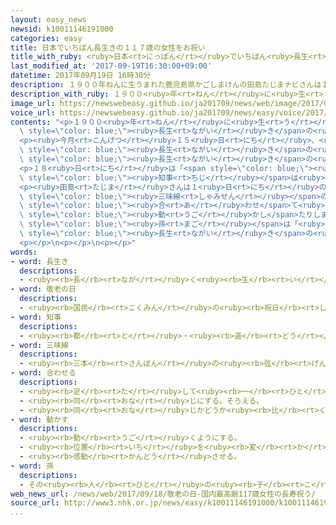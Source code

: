 ```yaml
---
layout: easy_news
newsid: k10011146191000
categories: easy
title: 日本でいちばん長生きの１１７歳の女性をお祝い
title_with_ruby: <ruby>日本<rt>にっぽん</rt></ruby>でいちばん<ruby>長生<rt>ながい</rt></ruby>きの１１７<ruby>歳<rt>さい</rt></ruby>の<ruby>女性<rt>じょせい</rt></ruby>をお<ruby>祝<rt>いわ</rt></ruby>い
last_modified_at: '2017-09-19T16:30:00+09:00'
datetime: 2017年09月19日 16時30分
description: １９００年ねんに生うまれた鹿児島県かごしまけんの田島たじまナビさんは１１７歳さいで、日本にっぽんでいちばん長生ながいきの人ひとです。
description_with_ruby: １９００<ruby>年<rt>ねん</rt></ruby>に<ruby>生<rt>う</rt></ruby>まれた<ruby>鹿児島県<rt>かごしまけん</rt></ruby>の<ruby>田島<rt>たじま</rt></ruby>ナビさんは１１７<ruby>歳<rt>さい</rt></ruby>で、<ruby>日本<rt>にっぽん</rt></ruby>でいちばん<ruby>長生<rt>ながい</rt></ruby>きの<ruby>人<rt>ひと</rt></ruby>です。
image_url: https://newswebeasy.github.io/ja201709/news/web/image/2017/09/19/k10011146191000.jpg
voice_url: https://newswebeasy.github.io/ja201709/news/easy/voice/2017/09/19/k10011146191000.mp3
contents: "<p>１９００<ruby>年<rt>ねん</rt></ruby>に<ruby>生<rt>う</rt></ruby>まれた<ruby>鹿児島県<rt>かごしまけん</rt></ruby>の<ruby>田島<rt>たじま</rt></ruby>ナビさんは１１７<ruby>歳<rt>さい</rt></ruby>で、<ruby>日本<rt>にっぽん</rt></ruby>でいちばん<span\
  \ style=\"color: blue;\"><ruby>長生<rt>ながい</rt></ruby>き</span>の<ruby>人<rt>ひと</rt></ruby>です。</p>\n\
  <p><ruby>今月<rt>こんげつ</rt></ruby>１５<ruby>日<rt>にち</rt></ruby>、<ruby>世界<rt>せかい</rt></ruby>でいちばん<span\
  \ style=\"color: blue;\"><ruby>長生<rt>ながい</rt></ruby>き</span>の<ruby>人<rt>ひと</rt></ruby>だったジャマイカの<ruby>女性<rt>じょせい</rt></ruby>が<ruby>亡<rt>な</rt></ruby>くなりました。このため、<ruby>田島<rt>たじま</rt></ruby>さんが<ruby>世界<rt>せかい</rt></ruby>でいちばん<span\
  \ style=\"color: blue;\"><ruby>長生<rt>ながい</rt></ruby>き</span>の<ruby>人<rt>ひと</rt></ruby>になりそうです。</p>\n\
  <p>１８<ruby>日<rt>にち</rt></ruby>は「<span style=\"color: blue;\"><ruby>敬老<rt>けいろう</rt></ruby>の<ruby>日<rt>ひ</rt></ruby></span>」でした。<ruby>鹿児島県<rt>かごしまけん</rt></ruby>の<span\
  \ style=\"color: blue;\"><ruby>知事<rt>ちじ</rt></ruby></span>は<ruby>田島<rt>たじま</rt></ruby>さんに<ruby>会<rt>あ</rt></ruby>いに<ruby>行<rt>い</rt></ruby>って、「おめでとうございます」と<ruby>言<rt>い</rt></ruby>いました。<ruby>近所<rt>きんじょ</rt></ruby>の<ruby>人<rt>ひと</rt></ruby>たちも<ruby>田島<rt>たじま</rt></ruby>さんのために<ruby>歌<rt>うた</rt></ruby>を<ruby>歌<rt>うた</rt></ruby>って、お<ruby>祝<rt>いわ</rt></ruby>いしました。</p>\n\
  <p><ruby>田島<rt>たじま</rt></ruby>さんは１<ruby>日<rt>にち</rt></ruby>のうち、ほとんど<ruby>寝<rt>ね</rt></ruby>ていますが、<ruby>耳<rt>みみ</rt></ruby>の<ruby>近<rt>ちか</rt></ruby>くで<ruby>呼<rt>よ</rt></ruby>ぶと<ruby>返事<rt>へんじ</rt></ruby>をしたり、<span\
  \ style=\"color: blue;\"><ruby>三味線<rt>しゃみせん</rt></ruby></span>の<ruby>音<rt>おと</rt></ruby>に<span\
  \ style=\"color: blue;\"><ruby>合<rt>あ</rt></ruby>わせ</span>て<ruby>踊<rt>おど</rt></ruby>るように<ruby>手<rt>て</rt></ruby>を<span\
  \ style=\"color: blue;\"><ruby>動<rt>うご</rt></ruby>かし</span>たりします。</p>\n<p>６４<ruby>歳<rt>さい</rt></ruby>の<span\
  \ style=\"color: blue;\"><ruby>孫<rt>まご</rt></ruby></span>は「<ruby>世界<rt>せかい</rt></ruby>でいちばん<span\
  \ style=\"color: blue;\"><ruby>長生<rt>ながい</rt></ruby>き</span>の<ruby>人<rt>ひと</rt></ruby>になると<ruby>思<rt>おも</rt></ruby>っていなかったので、<ruby>夢<rt>ゆめ</rt></ruby>のようです」と<ruby>話<rt>はな</rt></ruby>しました。</p>\n\
  <p></p>\n<p></p>\n<p></p>"
words:
- word: 長生き
  descriptions:
  - <ruby><rb>長</rb><rt>なが</rt></ruby>く<ruby><rb>生</rb><rt>い</rt></ruby>きること。<ruby><rb>長命</rb><rt>ちょうめい</rt></ruby>。
- word: 敬老の日
  descriptions:
  - <ruby><rb>国民</rb><rt>こくみん</rt></ruby>の<ruby><rb>祝日</rb><rt>しゅくじつ</rt></ruby>の<ruby><rb>一</rb><rt>ひと</rt></ruby>つ。お<ruby><rb>年寄</rb><rt>としよ</rt></ruby>りを<ruby><rb>敬</rb><rt>うやま</rt></ruby>い、<ruby><rb>長生</rb><rt>ながい</rt></ruby>きを<ruby><rb>祝</rb><rt>いわ</rt></ruby>う<ruby><rb>日</rb><rt>ひ</rt></ruby>。<ruby><rb>九月</rb><rt>くがつ</rt></ruby>の<ruby><rb>第三</rb><rt>だいさん</rt></ruby><ruby><rb>月曜日</rb><rt>げつようび</rt></ruby>。
- word: 知事
  descriptions:
  - <ruby><rb>都</rb><rt>と</rt></ruby>・<ruby><rb>道</rb><rt>どう</rt></ruby>・<ruby><rb>府</rb><rt>ふ</rt></ruby>・<ruby><rb>県</rb><rt>けん</rt></ruby>などの<ruby><rb>政治</rb><rt>せいじ</rt></ruby>をとる、いちばん<ruby><rb>上</rb><rt>うえ</rt></ruby>の<ruby><rb>役目</rb><rt>やくめ</rt></ruby>。また、その<ruby><rb>人</rb><rt>ひと</rt></ruby>。
- word: 三味線
  descriptions:
  - <ruby><rb>三本</rb><rt>さんぼん</rt></ruby>の<ruby><rb>弦</rb><rt>げん</rt></ruby>を<ruby><rb>張</rb><rt>は</rt></ruby>り、ばちではじいて<ruby><rb>鳴</rb><rt>な</rt></ruby>らす<ruby><rb>日本</rb><rt>にっぽん</rt></ruby>の<ruby><rb>楽器</rb><rt>がっき</rt></ruby>。
- word: 合わせる
  descriptions:
  - <ruby><rb>足</rb><rt>た</rt></ruby>して<ruby><rb>一</rb><rt>ひと</rt></ruby>つにする。いっしょにする。
  - <ruby><rb>同</rb><rt>おな</rt></ruby>じにする。そろえる。
  - <ruby><rb>同</rb><rt>おな</rt></ruby>じかどうか<ruby><rb>比</rb><rt>くら</rt></ruby>べる。
- word: 動かす
  descriptions:
  - <ruby><rb>動</rb><rt>うご</rt></ruby>くようにする。
  - <ruby><rb>位置</rb><rt>いち</rt></ruby>を<ruby><rb>変</rb><rt>か</rt></ruby>える。
  - <ruby><rb>感動</rb><rt>かんどう</rt></ruby>させる。
- word: 孫
  descriptions:
  - その<ruby><rb>人</rb><rt>ひと</rt></ruby>の<ruby><rb>子</rb><rt>こ</rt></ruby>どもの<ruby><rb>子</rb><rt>こ</rt></ruby>ども。
web_news_url: /news/web/2017/09/18/敬老の日-国内最高齢117歳女性の長寿祝う/
source_url: http://www3.nhk.or.jp/news/easy/k10011146191000/k10011146191000.html
...
```

